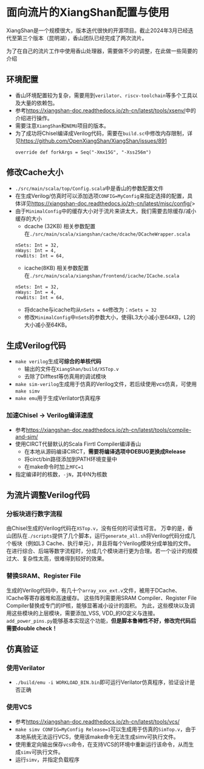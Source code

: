 # 面向流片的XiangShan配置与使用

XiangShan是一个规模很大，版本迭代很快的开源项目。截止2024年3月已经迭代至第三个版本（昆明湖），香山团队已经完成了两次流片。

为了在自己的流片工作中使用香山处理器，需要做不少的调整，在此做一些简要的介绍

## 环境配置

* 香山环境配置较为复杂，需要用到`verilator`、`riscv-toolchain`等多个工具以及大量的依赖包。
* 参考<https://xiangshan-doc.readthedocs.io/zh-cn/latest/tools/xsenv/>中的介绍进行操作。
* 需要注意`XiangShan`和`NEMU`项目的版本。
* 为了成功将Chisel编译成Verilog代码，需要在`build.sc`中修改内存限制，详见<https://github.com/OpenXiangShan/XiangShan/issues/891>
    ```
    override def forkArgs = Seq("-Xmx15G", "-Xss256m")
    ```	

## 修改Cache大小

* `./src/main/scala/top/Config.scala`中是香山的参数配置文件
* 在生成Verilog/仿真时可以添加选项`CONFIG=MyConfig`来指定选择的配置，具体详见<https://xiangshan-doc.readthedocs.io/zh-cn/latest/misc/config/>>
* 由于`MinimalConfig`中的缓存大小对于流片来讲太大，我们需要去除缓存/减小缓存的大小
    * dcache (32KB) 相关参数配置在`./src/main/scala/xiangshan/cache/dcache/DCacheWrapper.scala`
    ```
    nSets: Int = 32, 
    nWays: Int = 4,
    rowBits: Int = 64,
    ```
    * icache(8KB) 相关参数配置在`./src/main/scala/xiangshan/frontend/icache/ICache.scala`
    ```
    nSets: Int = 32,
    nWays: Int = 4,
    rowBits: Int = 64,
    ```
    * 将dcache与icache均从`nSets = 64`修改为：`nSets = 32`
	* 修改`MinimalConfig`中`nSets`的参数大小，使得L3大小减小至64KB，L2的大小减小至64KB。
	
## 生成Verilog代码

* `make verilog`生成**可综合的单核代码**
    * 输出的文件在`XiangShan/build/XSTop.v`
    * 去除了Difftest等仿真用的调试模块
* `make sim-verilog`生成用于仿真的Verilog文件，若后续使用vcs仿真，可使用`make simv`
* `make emu`用于生成Verilator仿真程序

### 加速Chisel -> Verilog编译速度

* 参考<https://xiangshan-doc.readthedocs.io/zh-cn/latest/tools/compile-and-sim/>
* 使用CIRCT代替默认的Scala Firrtl Compiler编译香山
	* 在本地从源码编译CIRCT，**需要将编译选项中DEBUG更换成Release**
	* 将circt/bin路径添加到PATH环境变量中
	* 在make命令时加上`MFC=1`
* 指定编译时的核数，`-jN`，其中N为核数

## 为流片调整Verilog代码

### 分板块进行数字流程

由Chisel生成的Verilog代码在`XSTop.v`，没有任何的可读性可言。
万幸的是，香山团队在`./scripts`提供了几个脚本，运行`generate_all.sh`将Verilog代码分成几个板块（例如L3 Cache、执行单元），并且将每个Verilog模块分成单独的文件。
在进行综合、后端等数字流程时，分成几个模块进行更为合理。若一个设计的规模过大、复杂性太高，很难得到较好的效果。

### 替换SRAM、Register File

生成的Verilog代码中，有几十个`array_xxx_ext.v`文件，被用于DCache、ICache等寄存器堆和高速缓存。
这些阵列需要用SRAM Compiler、Register File Compiler替换成专门的IP核，能够显著减小设计的面积。
为此，这些模块以及调用这些模块的上层模块，需要添加_VSS, VDD_的IO定义与连接。`add_power_pins.py`能够基本实现这个功能，**但是脚本鲁棒性不好，修改完代码后需要double check！**

## 仿真验证

### 使用Verilator

* `./build/emu -i WORKLOAD_BIN.bin`即可运行Verilator仿真程序，验证设计是否正确

### 使用VCS

* 参考<https://xiangshan-doc.readthedocs.io/zh-cn/latest/tools/vcs/>
* `make simv CONFIG=MyConfig Release=1`可以生成用于仿真的`SimTop.v`，由于本地系统无法运行VCS，使用该make命令无法生成simv可执行文件。
* 使用重定向输出保存`vcs`命令，在支持VCS的环境中重新运行该命令，从而生成`simv`可执行文件。
* 运行`simv`，并指定负载程序
